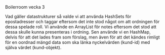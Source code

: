 Boilerroom vecka 3

Vad gäller datastrukturer så valde vi att använda HashSets för epostadresser och taggar eftersom det inte stod något om att ordningen för dessa spelade roll.
Vi använde en ArrayList för notes eftersom det stod att dessa skulle kunna presenteras i ordning.
Sen använde vi en HashMap, delvis för att det lades fram som förslag, men även för att det kändes rimligt för en oordnad mängd data som ska länka nyckelvärden (kund-id) med själva värdet (kund-objekt).
